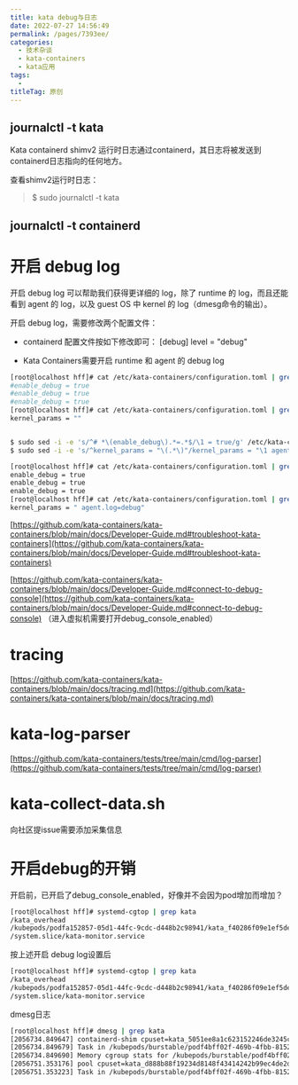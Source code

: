 ```yaml
---
title: kata debug与日志
date: 2022-07-27 14:56:49
permalink: /pages/7393ee/
categories:
  - 技术杂谈
  - kata-containers
  - kata应用
tags:
  - 
titleTag: 原创
---
```



## journalctl -t kata

Kata containerd shimv2 运行时日志通过containerd，其日志将被发送到containerd日志指向的任何地方。

查看shimv2运行时日志：

> $ sudo journalctl -t kata

## journalctl -t containerd



# 开启 debug log
开启 debug log 可以帮助我们获得更详细的 log，除了 runtime 的 log，而且还能看到 agent 的 log，以及 guest OS 中 kernel 的 log（dmesg命令的输出）。

开启 debug log，需要修改两个配置文件：

- containerd 配置文件按如下修改即可：
[debug]
  level = "debug"

- Kata Containers需要开启 runtime 和 agent 的 debug log
```bash
[root@localhost hff]# cat /etc/kata-containers/configuration.toml | grep enable_debug
#enable_debug = true
#enable_debug = true
#enable_debug = true
[root@localhost hff]# cat /etc/kata-containers/configuration.toml | grep kernel_params
kernel_params = ""


$ sudo sed -i -e 's/^# *\(enable_debug\).*=.*$/\1 = true/g' /etc/kata-containers/configuration.toml
$ sudo sed -i -e 's/^kernel_params = "\(.*\)"/kernel_params = "\1 agent.log=debug"/g' /etc/kata-containers/configuration.toml

[root@localhost hff]# cat /etc/kata-containers/configuration.toml | grep enable_debug
enable_debug = true
enable_debug = true
enable_debug = true
[root@localhost hff]# cat /etc/kata-containers/configuration.toml | grep kernel_params
kernel_params = " agent.log=debug"
```


[https://github.com/kata-containers/kata-containers/blob/main/docs/Developer-Guide.md#troubleshoot-kata-containers](https://github.com/kata-containers/kata-containers/blob/main/docs/Developer-Guide.md#troubleshoot-kata-containers)

[https://github.com/kata-containers/kata-containers/blob/main/docs/Developer-Guide.md#connect-to-debug-console](https://github.com/kata-containers/kata-containers/blob/main/docs/Developer-Guide.md#connect-to-debug-console)
（进入虚拟机需要打开debug_console_enabled）

# tracing

[https://github.com/kata-containers/kata-containers/blob/main/docs/tracing.md](https://github.com/kata-containers/kata-containers/blob/main/docs/tracing.md)

# kata-log-parser

[https://github.com/kata-containers/tests/tree/main/cmd/log-parser](https://github.com/kata-containers/tests/tree/main/cmd/log-parser)

# kata-collect-data.sh

向社区提issue需要添加采集信息



# 开启debug的开销
开启前，已开启了debug_console_enabled，好像并不会因为pod增加而增加？
```bash
[root@localhost hff]# systemd-cgtop | grep kata
/kata_overhead                                                                                                                -      -     2.4M        -        -
/kubepods/podfa152857-05d1-44fc-9cdc-d448b2c98941/kata_f40286f09e1ef5de468d894f1519c7ca6d30962653e7dce8daf90681802a0dde       7      -   167.8M        -        -
/system.slice/kata-monitor.service                                                                                            1      -    22.2M        -        -
```

按上述开启 debug log设置后
```bash
[root@localhost hff]# systemd-cgtop | grep kata
/kata_overhead                                                                                                                -      -     2.4M        -        -
/kubepods/podfa152857-05d1-44fc-9cdc-d448b2c98941/kata_f40286f09e1ef5de468d894f1519c7ca6d30962653e7dce8daf90681802a0dde       7      -   166.6M        -        -
/system.slice/kata-monitor.service                                                                                            1      -    21.8M        -        -
```
 dmesg日志
```bash
[root@localhost hff]# dmesg | grep kata
[2056734.849647] containerd-shim cpuset=kata_5051ee8a1c623152246de3245c514de818127663500f71c01ae4f2952dbdc73a mems_allowed=0
[2056734.849679] Task in /kubepods/burstable/podf4bff02f-469b-4fbb-8152-5daafbe2cb3a/kata_5051ee8a1c623152246de3245c514de818127663500f71c01ae4f2952dbdc73a killed as a result of limit of /kubepods/burstable/podf4bff02f-469b-4fbb-8152-5daafbe2cb3a
[2056734.849690] Memory cgroup stats for /kubepods/burstable/podf4bff02f-469b-4fbb-8152-5daafbe2cb3a/kata_5051ee8a1c623152246de3245c514de818127663500f71c01ae4f2952dbdc73a: cache:188900KB rss:15900KB rss_huge:0KB mapped_file:188876KB swap:0KB inactive_anon:188372KB active_anon:16428KB inactive_file:0KB active_file:0KB unevictable:0KB
[2056751.353176] pool cpuset=kata_d888b88f19234d8148f43414242b99ec4de2d25e881d0453a920622da946c2e1 mems_allowed=0
[2056751.353223] Task in /kubepods/burstable/podf4bff02f-469b-4fbb-8152-5daafbe2cb3a/kata_d888b88f19234d8148f43414242b99ec4de2d25e881d0453a920622da946c2e1 killed as a result of limit of /kubepods/burstable/podf4bff02f-469b-4fbb-8152-5daafbe2cb3a

```